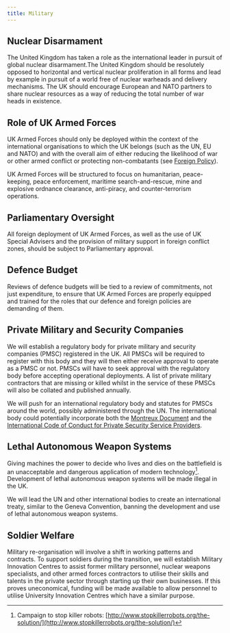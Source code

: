 ```yaml
---
title: Military
---
```


## Nuclear Disarmament

The United Kingdom has taken a role as the international leader in pursuit of global nuclear disarmament.The United Kingdom should be resolutely opposed to horizontal and vertical nuclear proliferation in all forms and lead by example in pursuit of a world free of nuclear warheads and delivery mechanisms. The UK should encourage European and NATO partners to share nuclear resources as a way of reducing the total number of war heads in existence.

## Role of UK Armed Forces

UK Armed Forces should only be deployed within the context of the international organisations to which the UK belongs (such as the UN, EU and NATO) and with the overall aim of either reducing the likelihood of war or other armed conflict or protecting non-combatants (see [Foreign Policy](foreign_policy.html)).

UK Armed Forces will be structured to focus on humanitarian, peace-keeping, peace enforcement, maritime search-and-rescue, mine and explosive ordnance clearance, anti-piracy, and counter-terrorism operations.

## Parliamentary Oversight

All foreign deployment of UK Armed Forces, as well as the use of UK Special Advisers and the provision of military support in foreign conflict zones, should be subject to Parliamentary approval.

## Defence Budget

Reviews of defence budgets will be tied to a review of commitments, not just expenditure, to ensure that UK Armed Forces are properly equipped and trained for the roles that our defence and foreign policies are demanding of them.

## Private Military and Security Companies

We will establish a regulatory body for private military and security companies (PMSC) registered in the UK. All PMSCs will be required to register with this body and they will then either receive approval to operate as a PMSC or not. PMSCs will have to seek approval with the regulatory body before accepting operational deployments. A list of private military contractors that are missing or killed whilst in the service of these PMSCs will also be collated and published annually.

We will push for an international regulatory body and statutes for PMSCs around the world, possibly administered through the UN. The international body could potentially incorporate both the [Montreux Document](https://www.globalpolicy.org/images/pdfs/0917montreuxdocument.pdf) and the [International Code of Conduct for Private Security Service Providers](http://icoca.ch/sites/all/themes/icoca/assets/icoc_english3.pdf).

## Lethal Autonomous Weapon Systems

Giving machines the power to decide who lives and dies on the battlefield is an unacceptable and dangerous application of modern technology[^killer-robots]. Development of lethal autonomous weapon systems will be made illegal in the UK.

We will lead the UN and other international bodies to create an international treaty, similar to the Geneva Convention, banning the development and use of lethal autonomous weapon systems.

[^killer-robots]: Campaign to stop killer robots: [http://www.stopkillerrobots.org/the-solution/](http://www.stopkillerrobots.org/the-solution/)

## Soldier Welfare

Military re-organisation will involve a shift in working patterns and contracts. To support soldiers during the transition, we will establish Military Innovation Centres to assist former military personnel, nuclear weapons specialists, and other armed forces contractors to utilise their skills and talents in the private sector through starting up their own businesses. If this proves uneconomical, funding will be made available to allow personnel to utilise University Innovation Centres which have a similar purpose. 